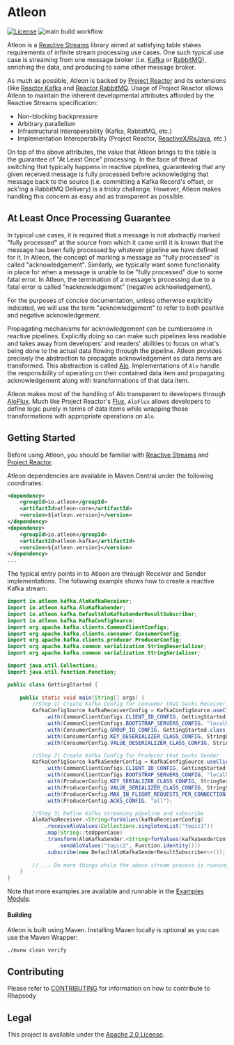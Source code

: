 # Atleon
[![License](https://img.shields.io/badge/License-Apache%202.0-blue.svg)](https://opensource.org/licenses/Apache-2.0)
![main build workflow](https://github.com/atleon/atleon/actions/workflows/build.yml/badge.svg?branch=main)


Atleon is a [Reactive Streams](https://www.reactive-streams.org/) library aimed at satisfying table stakes requirements of infinite stream processing use cases. One such typical use case is streaming from one message broker (i.e. [Kafka](https://kafka.apache.org/) or [RabbitMQ](https://www.rabbitmq.com/)), enriching the data, and producing to some other message broker.

As much as possible, Atleon is backed by [Project Reactor](https://projectreactor.io/) and its extensions (like [Reactor Kafka](https://github.com/reactor/reactor-kafka) and [Reactor RabbitMQ](https://github.com/reactor/reactor-rabbitmq). Usage of Project Reactor allows Atleon to maintain the inherent developmental attributes afforded by the Reactive Streams specification:
* Non-blocking backpressure
* Arbitrary parallelism
* Infrastructural Interoperability (Kafka, RabbitMQ, etc.)
* Implementation Interoperability (Project Reactor, [ReactiveX/RxJava](https://github.com/ReactiveX/RxJava), etc.)

On top of the above attributes, the value that Atleon brings to the table is the guarantee of "At Least Once" processing. In the face of thread switching that typically happens in reactive pipelines, guaranteeing that any given received message is fully processed before acknowledging that message back to the source (i.e. committing a Kafka Record's offset, or ack'ing a RabbitMQ Delivery) is a tricky challenge. However, Atleon makes handling this concern as easy and as transparent as possible.

## At Least Once Processing Guarantee

In typical use cases, it is required that a message is not abstractly marked "fully processed" at the source from which it came until it is known that the message has been fully processed by whatever pipeline we have defined for it. In Atleon, the concept of marking a message as "fully processed" is called "acknowledgement". Similarly, we typically want some functionality in place for when a message is unable to be "fully processed" due to some fatal error. In Atleon, the termination of a message's processing due to a fatal error is called "nacknowledgement" (negative acknowledgement).

For the purposes of concise documentation, unless otherwise explicitly indicated, we will use the term "acknowledgement" to refer to both positive and negative acknowledgement.

Propagating mechanisms for acknowledgement can be cumbersome in reactive pipelines. Explicitly doing so can make such pipelines less readable and takes away from developers' and readers' abilities to focus on what's being done to the actual data flowing through the pipeline. Atleon provides precisely the abstraction to propagate acknowledgement as data items are transformed. This abstraction is called [Alo](core/src/main/java/io/atleon/core/Alo.java). Implementations of `Alo` handle the responsibility of operating on their contained data item and propagating acknowledgement along with transformations of that data item.

Atleon makes most of the handling of Alo transparent to developers through [AloFlux](core/src/main/java/io/atleon/core/AloFlux.java). Much like Project Reactor's [Flux](https://javadoc.io/doc/io.projectreactor/reactor-core/latest/reactor/core/publisher/Flux.html), `AloFlux` allows developers to define logic purely in terms of data items while wrapping those transformations with appropriate operations on `Alo`.

## Getting Started

Before using Atleon, you should be familiar with [Reactive Streams]() and [Project Reactor]().

Atleon dependencies are available in Maven Central under the following coordinates:

```xml
<dependency>
    <groupId>io.atleon</groupId>
    <artifactId>atleon-core</artifactId>
    <version>${atleon.version}</version>
</dependency>
<dependency>
    <groupId>io.atleon</groupId>
    <artifactId>atleon-kafka</artifactId>
    <version>${atleon.version}</version>
</dependency>
...
```

The typical entry points in to Atleon are through Receiver and Sender implementations. The following example shows how to create a reactive Kafka stream:

```java
import io.atleon.kafka.AloKafkaReceiver;
import io.atleon.kafka.AloKafkaSender;
import io.atleon.kafka.DefaultAloKafkaSenderResultSubscriber;
import io.atleon.kafka.KafkaConfigSource;
import org.apache.kafka.clients.CommonClientConfigs;
import org.apache.kafka.clients.consumer.ConsumerConfig;
import org.apache.kafka.clients.producer.ProducerConfig;
import org.apache.kafka.common.serialization.StringDeserializer;
import org.apache.kafka.common.serialization.StringSerializer;

import java.util.Collections;
import java.util.function.Function;

public class GettingStarted {
    
    public static void main(String[] args) {
        //Step 1) Create Kafka Config for Consumer that backs Receiver
        KafkaConfigSource kafkaReceiverConfig = KafkaConfigSource.useClientIdAsName()
            .with(CommonClientConfigs.CLIENT_ID_CONFIG, GettingStarted.class.getSimpleName())
            .with(CommonClientConfigs.BOOTSTRAP_SERVERS_CONFIG, "localhost:9092")
            .with(ConsumerConfig.GROUP_ID_CONFIG, GettingStarted.class.getSimpleName())
            .with(ConsumerConfig.KEY_DESERIALIZER_CLASS_CONFIG, StringDeserializer.class.getName())
            .with(ConsumerConfig.VALUE_DESERIALIZER_CLASS_CONFIG, StringDeserializer.class.getName());

        //Step 2) Create Kafka Config for Producer that backs Sender
        KafkaConfigSource kafkaSenderConfig = KafkaConfigSource.useClientIdAsName()
            .with(CommonClientConfigs.CLIENT_ID_CONFIG, GettingStarted.class.getSimpleName())
            .with(CommonClientConfigs.BOOTSTRAP_SERVERS_CONFIG, "localhost:9092")
            .with(ProducerConfig.KEY_SERIALIZER_CLASS_CONFIG, StringSerializer.class.getName())
            .with(ProducerConfig.VALUE_SERIALIZER_CLASS_CONFIG, StringSerializer.class.getName())
            .with(ProducerConfig.MAX_IN_FLIGHT_REQUESTS_PER_CONNECTION, 1)
            .with(ProducerConfig.ACKS_CONFIG, "all");

        //Step 3) Define Kafka streaming pipeline and subscribe
        AloKafkaReceiver.<String>forValues(kafkaReceiverConfig)
            .receiveAloValues(Collections.singletonList("topic1"))
            .map(String::toUpperCase)
            .transform(AloKafkaSender.<String>forValues(kafkaSenderConfig)
                .sendAloValues("topic2", Function.identity()))
            .subscribe(new DefaultAloKafkaSenderResultSubscriber<>());
        
        // ... Do more things while the above stream process is running ...
    }
}
```

Note that more examples are available and runnable in the [Examples Module](examples).

#### Building

Atleon is built using Maven. Installing Maven locally is optional as you can use the Maven Wrapper:

```$bash
./mvnw clean verify
```

## Contributing

Please refer to [CONTRIBUTING](CONTRIBUTING.md) for information on how to contribute to Rhapsody

## Legal

This project is available under the [Apache 2.0 License](http://www.apache.org/licenses/LICENSE-2.0.html).